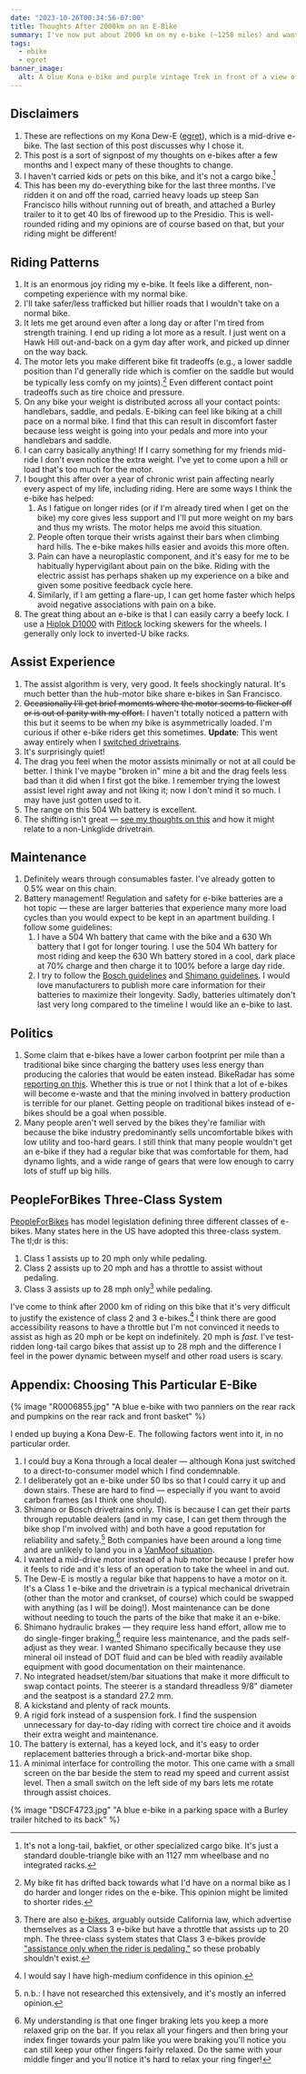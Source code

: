 ```yaml
---
date: "2023-10-26T00:34:56-07:00"
title: Thoughts After 2000km on an E-Bike
summary: I've now put about 2000 km on my e-bike (~1250 miles) and want to write out my thoughts on e-biking compared to regular biking — the good, the bad, why I chose this one, and my political opinions on e-bikes that haven't changed.
tags:
  - ebike
  - egret
banner_image:
  alt: A blue Kona e-bike and purple vintage Trek in front of a view of the San Francisco Bay facing towards the East Bay, some time after the sun has set
---
```


## Disclaimers

1. These are reflections on my Kona Dew-E ([egret](/tags/egret)), which is a mid-drive e-bike. The last section of this post discusses why I chose it.
1. This post is a sort of signpost of my thoughts on e-bikes after a few months and I expect many of these thoughts to change.
1. I haven't carried kids or pets on this bike, and it's not a cargo bike.[^3]
1. This has been my do-everything bike for the last three months. I've ridden it on and off the road, carried heavy loads up steep San Francisco hills without running out of breath, and attached a Burley trailer to it to get 40 lbs of firewood up to the Presidio. This is well-rounded riding and my opinions are of course based on that, but your riding might be different!

[^3]: It's not a long-tail, bakfiet, or other specialized cargo bike. It's just a standard double-triangle bike with an 1127 mm wheelbase and no integrated racks.

## Riding Patterns

1. It is an enormous joy riding my e-bike. It feels like a different, non-competing experience with my normal bike.
1. I'll take safer/less trafficked but hillier roads that I wouldn't take on a normal bike.
1. It lets me get around even after a long day or after I'm tired from strength training. I end up riding a lot more as a result. I just went on a Hawk Hill out-and-back on a gym day after work, and picked up dinner on the way back.
1. The motor lets you make different bike fit tradeoffs (e.g., a lower saddle position than I'd generally ride which is comfier on the saddle but would be typically less comfy on my joints).[^4] Even different contact point tradeoffs such as tire choice and pressure.
1. On any bike your weight is distributed across all your contact points: handlebars, saddle, and pedals. E-biking can feel like biking at a chill pace on a normal bike. I find that this can result in discomfort faster because less weight is going into your pedals and more into your handlebars and saddle.
1. I can carry basically anything! If I carry something for my friends mid-ride I don't even notice the extra weight. I've yet to come upon a hill or load that's too much for the motor.
1. I bought this after over a year of chronic wrist pain affecting nearly every aspect of my life, including riding. Here are some ways I think the e-bike has helped:
   1. As I fatigue on longer rides (or if I'm already tired when I get on the bike) my core gives less support and I'll put more weight on my bars and thus my wrists. The motor helps me avoid this situation.
   1. People often torque their wrists against their bars when climbing hard hills. The e-bike makes hills easier and avoids this more often.
   1. Pain can have a neuroplastic component, and it's easy for me to be habitually hypervigilant about pain on the bike. Riding with the electric assist has perhaps shaken up my experience on a bike and given some positive feedback cycle here.
   1. Similarly, if I am getting a flare-up, I can get home faster which helps avoid negative associations with pain on a bike.
1. The great thing about an e-bike is that I can easily carry a beefy lock. I use a [Hiplok D1000](https://hiplok.com/product/hiplok-d1000/) with [Pitlock](https://www.pitlock.de/en/) locking skewers for the wheels. I generally only lock to inverted-U bike racks.

[^4]: My bike fit has drifted back towards what I'd have on a normal bike as I do harder and longer rides on the e-bike. This opinion might be limited to shorter rides.

## Assist Experience

1. The assist algorithm is very, very good. It feels shockingly natural. It's much better than the hub-motor bike share e-bikes in San Francisco.
1. ~~Occasionally I'll get brief moments where the motor seems to flicker off or is out of parity with my effort.~~ I haven't totally noticed a pattern with this but it seems to be when my bike is asymmetrically loaded. I'm curious if other e-bike riders get this sometimes. **Update**: This went away entirely when I [switched drivetrains](/posts/cues-drivetrain-upgrade-for-egret/).
1. It's surprisingly quiet!
1. The drag you feel when the motor assists minimally or not at all could be better. I think I've maybe "broken in" mine a bit and the drag feels less bad than it did when I first got the bike. I remember trying the lowest assist level right away and not liking it; now I don't mind it so much. I may have just gotten used to it.
1. The range on this 504 Wh battery is excellent.
1. The shifting isn't great — [see my thoughts on this](/posts/linkglide-di2-incompatible-with-e6100#why-linkglide-and-di2) and how it might relate to a non-Linkglide drivetrain.

## Maintenance

1. Definitely wears through consumables faster. I've already gotten to 0.5% wear on this chain.
1. Battery management! Regulation and safety for e-bike batteries are a hot topic — these are larger batteries that experience many more load cycles than you would expect to be kept in an apartment building. I follow some guidelines:
   1. I have a 504 Wh battery that came with the bike and a 630 Wh battery that I got for longer touring. I use the 504 Wh battery for most riding and keep the 630 Wh battery stored in a cool, dark place at 70% charge and then charge it to 100% before a large day ride.
   1. I try to follow the [Bosch guidelines](https://www.bosch-ebike.com/en/help-center/ebw-care/asset-ast-00046) and [Shimano guidelines](https://www.shimanoservicecenter.com/us/discover/e-bike-how-to-battery). I would love manufacturers to publish more care information for their batteries to maximize their longevity. Sadly, batteries ultimately don't last very long compared to the timeline I would like an e-bike to last.

## Politics

1. Some claim that e-bikes have a lower carbon footprint per mile than a traditional bike since charging the battery uses less energy than producing the calories that would be eaten instead. BikeRadar has some [reporting on this](https://www.bikeradar.com/features/long-reads/cycling-environmental-impact/). Whether this is true or not I think that a lot of e-bikes will become e-waste and that the mining involved in battery production is terrible for our planet. Getting people on traditional bikes instead of e-bikes should be a goal when possible.
1. Many people aren't well served by the bikes they're familiar with because the bike industry predominantly sells uncomfortable bikes with low utility and too-hard gears. I still think that many people wouldn't get an e-bike if they had a regular bike that was comfortable for them, had dynamo lights, and a wide range of gears that were low enough to carry lots of stuff up big hills.

## PeopleForBikes Three-Class System

[PeopleForBikes](https://www.peopleforbikes.org/electric-bikes/policies-and-laws) has model legislation defining three different classes of e-bikes. Many states here in the US have adopted this three-class system. The tl;dr is this:

1. Class 1 assists up to 20 mph only while pedaling.
1. Class 2 assists up to 20 mph and has a throttle to assist without pedaling.
1. Class 3 assists up to 28 mph only[^1] while pedaling.

[^1]: There are also [e-bikes](https://www.specialized.com/us/en/haul-st/p/200057), arguably outside California law, which advertise themselves as a Class 3 e-bike but have a throttle that assists up to 20 mph. The three-class system states that Class 3 e-bikes provide ["assistance only when the rider is pedaling,"](https://peopleforbikes.cdn.prismic.io/peopleforbikes/26118e07-5b1b-4159-92eb-5bd5d684f9b2_E-Bike-Law-Primer_July+2023.pdf) so these probably shouldn't exist.

I've come to think after 2000 km of riding on this bike that it's very difficult to justify the existence of class 2 and 3 e-bikes.[^2] I think there are good accessibility reasons to have a throttle but I'm not convinced it needs to assist as high as 20 mph or be kept on indefinitely. 20 mph is _fast_. I've test-ridden long-tail cargo bikes that assist up to 28 mph and the difference I feel in the power dynamic between myself and other road users is scary.

[^2]: I would say I have high-medium confidence in this opinion.

## Appendix: Choosing This Particular E-Bike

{% image "R0006855.jpg" "A blue e-bike with two panniers on the rear rack and pumpkins on the rear rack and front basket" %}

I ended up buying a Kona Dew-E. The following factors went into it, in no particular order.

1. I could buy a Kona through a local dealer — although Kona just switched to a direct-to-consumer model which I find condemnable.
1. I deliberately got an e-bike under 50 lbs so that I could carry it up and down stairs. These are hard to find — especially if you want to avoid carbon frames (as I think one should).
1. Shimano or Bosch drivetrains only. This is because I can get their parts through reputable dealers (and in my case, I can get them through the bike shop I'm involved with) and both have a good reputation for reliability and safety.[^6] Both companies have been around a long time and are unlikely to land you in a [VanMoof situation](https://www.bikeradar.com/news/vanmoof-bankruptcy/).
1. I wanted a mid-drive motor instead of a hub motor because I prefer how it feels to ride and it's less of an operation to take the wheel in and out.
1. The Dew-E is mostly a regular bike that happens to have a motor on it. It's a Class 1 e-bike and the drivetrain is a typical mechanical drivetrain (other than the motor and crankset, of course) which could be swapped with anything (as I will be doing!). Most maintenance can be done without needing to touch the parts of the bike that make it an e-bike.
1. Shimano hydraulic brakes — they require less hand effort, allow me to do single-finger braking,[^5] require less maintenance, and the pads self-adjust as they wear. I wanted Shimano specifically because they use mineral oil instead of DOT fluid and can be bled with readily available equipment with good documentation on their maintenance.
1. No integrated headset/stem/bar situations that make it more difficult to swap contact points. The steerer is a standard threadless 9/8" diameter and the seatpost is a standard 27.2 mm.
1. A kickstand and plenty of rack mounts.
1. A rigid fork instead of a suspension fork. I find the suspension unnecessary for day-to-day riding with correct tire choice and it avoids their extra weight and maintenance.
1. The battery is external, has a keyed lock, and it's easy to order replacement batteries through a brick-and-mortar bike shop.
1. A minimal interface for controlling the motor. This one came with a small screen on the bar beside the stem to read my speed and current assist level. Then a small switch on the left side of my bars lets me rotate through assist choices.

[^5]: My understanding is that one finger braking lets you keep a more relaxed grip on the bar. If you relax all your fingers and then bring your index finger towards your palm like you were braking you'll notice you can still keep your other fingers fairly relaxed. Do the same with your middle finger and you'll notice it's hard to relax your ring finger!
[^6]: n.b.: I have not researched this extensively, and it's mostly an inferred opinion.

{% image "DSCF4723.jpg" "A blue e-bike in a parking space with a Burley trailer hitched to its back" %}
